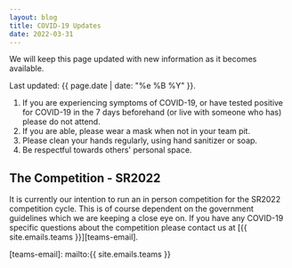 ```yaml
---
layout: blog
title: COVID-19 Updates
date: 2022-03-31
---
```


We will keep this page updated with new information as it becomes available.

Last updated: {{ page.date | date: "%e %B %Y" }}.

1. If you are experiencing symptoms of COVID-19, or have tested positive for COVID-19 in the 7 days beforehand (or live with someone who has) please do not attend.
2. If you are able, please wear a mask when not in your team pit.
3. Please clean your hands regularly, using hand sanitizer or soap.
4. Be respectful towards others' personal space.

## The Competition - SR2022

It is currently our intention to run an in person competition for the SR2022 competition cycle. This is of course dependent on the government guidelines which we are keeping a close eye on. If you have any COVID-19 specific questions about the competition please contact us at [{{ site.emails.teams }}][teams-email].

[teams-email]: mailto:{{ site.emails.teams }}
